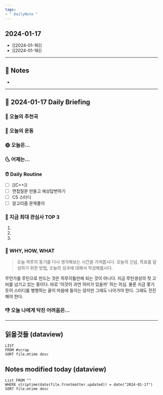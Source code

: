 ```yaml
---
tags:
- " DailyNote "
---
```


## 2024-01-17

- [[2024-01-16]] 
- [[2024-01-18]]

---

## 📝 Notes

- 


---
## 📅 2024-01-17 Daily Briefing

### 🎵 오늘의 추천곡

### 🏃 오늘의 운동

### 🌞 오늘은...

### 🌜 어제는...

### ⏰ Daily Routine

- [ ] [[C++]]
- [ ] 면접질문 만들고 예상답변하기
- [ ] CS 스터디
- [ ] 알고리즘 문제풀이

### 🧠 지금 최대 관심사 TOP 3

1. 
2. 
3. 

### 🚀 WHY, HOW, WHAT

> 오늘 하루의 동기를 다시 생각해보는 시간을 가져봅시다. 오늘의 신념, 목표를 달성하기 위한 방법, 오늘의 성과에 대해서 작성해봅시다.

무언가를 루틴으로 만드는 것은 하루이틀만에 되는 것이 아니다. 지금 루틴생성의 첫 고비를 넘기고 있는 중이다. 바로 '이것이 과연 의미가 있을까' 하는 의심. 물론 지금 쫓기듯이 스터디를 병행하는 꼴이 마음에 들지는 않지만 그래도 나아가야 한다. 그래도 전진해야 한다. 

### 👎 오늘 나에게 닥친 어려움은...


---

## 읽을것들 (dataview)

```dataview
LIST
FROM #scrap
SORT file.mtime desc
```

## Notes modified today (dataview)

```dataview
List FROM "" 
WHERE striptime(date(file.frontmatter.updated)) = date("2024-01-17") 
SORT file.mtime desc
```
